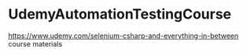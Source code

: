 # UdemyAutomationTestingCourse
https://www.udemy.com/selenium-csharp-and-everything-in-between course materials

